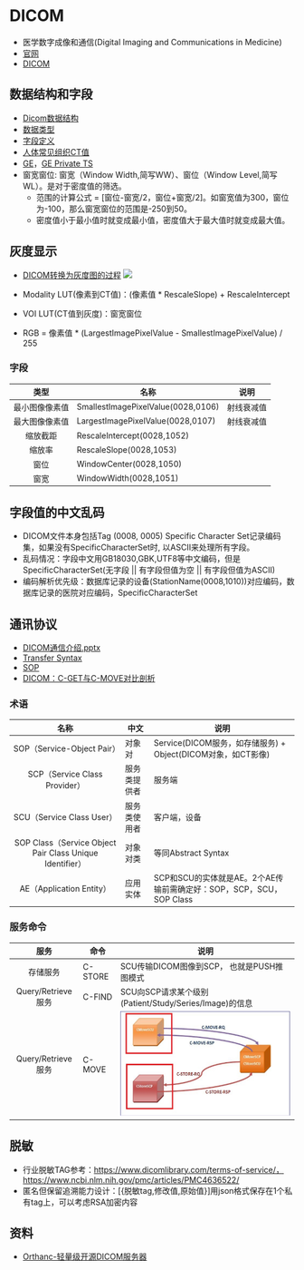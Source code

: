 # DICOM
* 医学数字成像和通信(Digital Imaging and Communications in Medicine)
* [官网](https://www.dicomlibrary.com/)
* [DICOM](https://baike.baidu.com/item/DICOM/2171358)

## 数据结构和字段
* [Dicom数据结构](https://zhuanlan.zhihu.com/p/102590860)
* [数据类型](https://blog.csdn.net/inter_peng/article/details/46513847)
* [字段定义](http://dicom.nema.org/dicom/2013/output/chtml/part06/chapter_6.html)
* [人体常见组织CT值](https://www.jianshu.com/p/3778324574d4)
* [GE](http://www3.gehealthcare.co.uk/~/media/documents/us-global/products/interoperability/dicom/radiology-pacs-ris/gehc-dicom-conformance_pathspeedpacs-v8-1_iisfp10282_rev2.pdf)，[GE Private TS](https://blog.csdn.net/zssureqh/article/details/47222685)
* 窗宽窗位: 窗宽（Window Width,简写WW）、窗位（Window Level,简写WL）。是对于密度值的筛选。
  * 范围的计算公式 = [窗位-窗宽/2，窗位+窗宽/2]。如窗宽值为300，窗位为-100，那么窗宽窗位的范围是-250到50。
  * 密度值小于最小值时就变成最小值，密度值大于最大值时就变成最大值。

## 灰度显示
* [DICOM转换为灰度图的过程](https://zhuanlan.zhihu.com/p/554873927)
![](https://pic1.zhimg.com/80/v2-0dd87b234207371866826ad7c96017bc_1440w.webp)

* Modality LUT(像素到CT值)：(像素值 * RescaleSlope) + RescaleIntercept
* VOI LUT(CT值到灰度)：窗宽窗位
* RGB = 像素值 * (LargestImagePixelValue - SmallestImagePixelValue) / 255

### 字段
| 类型 | 名称 | 说明 |
| :-: | - | - |
| 最小图像像素值 | SmallestImagePixelValue(0028,0106) | 射线衰减值 |
| 最大图像像素值 | LargestImagePixelValue(0028,0107) | 射线衰减值 |
| 缩放截距 | RescaleIntercept(0028,1052) |  |
| 缩放率 | RescaleSlope(0028,1053) |  |
| 窗位 | WindowCenter(0028,1050) |  |
| 窗宽 | WindowWidth(0028,1051) |  |

## 字段值的中文乱码
* DICOM文件本身包括Tag (0008, 0005) Specific Character Set记录编码集，如果没有SpecificCharacterSet时, 以ASCII来处理所有字段。
* 乱码情况：字段中文用GB18030,GBK,UTF8等中文编码，但是SpecificCharacterSet(无字段 || 有字段但值为空 || 有字段但值为ASCII)
* 编码解析优先级：数据库记录的设备(StationName(0008,1010))对应编码，数据库记录的医院对应编码，SpecificCharacterSet

## 通讯协议
* [DICOM通信介绍.pptx](https://medical.wangyaqi.cn/s//radiology/DICOM通信介绍.pptx)
* [Transfer Syntax](https://blog.csdn.net/u014738683/article/details/54573611)
* [SOP](https://blog.csdn.net/u014738683/article/details/54573728)
* [DICOM：C-GET与C-MOVE对比剖析](https://blog.csdn.net/zssureqh/article/details/46868695)

### 术语
| 名称 | 中文 | 说明 |
| :-: | - | - |
| SOP（Service-Object Pair）| 对象对 | Service(DICOM服务，如存储服务) + Object(DICOM对象，如CT影像) |
| SCP（Service Class Provider）| 服务类提供者 | 服务端 |
| SCU（Service Class User）| 服务类使用者 | 客户端，设备 |
| SOP Class（Service Object Pair Class Unique Identifier）| 对象对类 | 等同Abstract Syntax |
| AE（Application Entity）| 应用实体 | SCP和SCU的实体就是AE。2个AE传输前需确定好：SOP，SCP，SCU，SOP Class |

### 服务命令
| 服务 | 命令 | 说明 |
| :-: | - | - |
| 存储服务 | C-STORE | SCU传输DICOM图像到SCP， 也就是PUSH推图模式 |
| Query/Retrieve服务 | C-FIND | SCU向SCP请求某个级别(Patient/Study/Series/Image)的信息 |
| Query/Retrieve服务 | C-MOVE | ![C-MOVE](../s/radiology/c-move.png) |

## 脱敏
* 行业脱敏TAG参考：https://www.dicomlibrary.com/terms-of-service/，https://www.ncbi.nlm.nih.gov/pmc/articles/PMC4636522/
* 匿名但保留追溯能力设计：[{脱敏tag,修改值,原始值}]用json格式保存在1个私有tag上，可以考虑RSA加密内容

## 资料
* [Orthanc-轻量级开源DICOM服务器](https://www.orthanc-server.com/)
